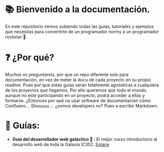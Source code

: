 # 📚 Bienvenido a la documentación.

En este repositorio iremos subiendo todas las guías, tutoriales y ejemplos que necesitas para convertirte de un programador normy a un programador rockstar 🎸. 

# ❓ ¿Por qué?

Muchos os preguntareis, por que un repo diferente solo para documentación, en vez de meter la docu de cada proyecto en su propio readme. Pues por que estas guías serán totalmente agnósticas a cualquiera de los proyectos que hagamos. Por ello queremos que todo el mundo, aunque no este participando en un proyecto, podrá acceder a ellas y formarse. ¿Entonces por qué no usar software de documentación cómo Confluenc... Shuuuuu.... ¿somos developers no? Pues a escribir Markdown.

# 🦮 Guías:

- **Guía del desarrollador web galáctico 🌌 :** El mejor curso introductorio al desarrollo web de toda la Galaxia IC352. 
[Enlace](./introductory-guides/guia-del-web-developer-galactico.md)

<!--
- **Guía del frontend rockstar 🎸 :** Convierteté en el rockstar de tu empresa sin necesidad de aprender a tocar la guitarra.

- **Guía del backend telépata 🧠**: Acabarás leyendole la mente al front y devolviendole el JSON que necesitá siempre.
-->
